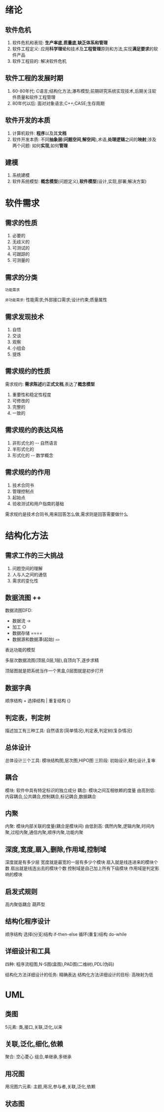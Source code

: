 # 绪论

## 软件危机

1. 软件危机和表现: **生产率底**,**质量底**,**缺乏体系和管理**
2. 软件工程定义: 应用**科学理论**和技术及**工程管理**原则和方法,实现**满足要求**的软件产品
3. 软件工程目的: 解决软件危机

## 软件工程的发展时期

1. 60-80年代: C语言;结构化方法;瀑布模型;前期研究系统实现技术,后期关注软件质量和软件工程管理
2. 80年代以后: 面对对象语言;C++;CASE;生存周期

## 软件开发的本质
1. 计算机软件: **程序**以及其**文档**
2. 软件开发本质: 不同**抽象层**(**问题空间**,**解空间**),术语,**处理逻辑**之间的**映射**;涉及两个问题: 如何**实现**,如何**管理**

## 建模
1. 系统建模
2. 软件系统模型: **概念模型**(问题定义),**软件模型**(设计,实现,部署;解决方案)

# 软件需求

## 需求的性质

1. 必要的
2. 无歧义的
3. 可测试的
4. 可跟踪的
5. 可测量的

## 需求的分类

`功能需求`

`非功能需求`: 性能需求;外部接口需求;设计约束;质量属性

## 需求发现技术

1. 自悟
2. 交谈
3. 观察
4. 小组会
5. 提炼

## 需求规约的性质

需求规约: **需求陈述**的**正式文档**,表达了**概念模型**

1. 重要性和稳定性程度
2. 可修改的
3. 完整的
4. 一致的

## 需求规约的表达风格

1. 非形式化的 -- 自然语言
2. 半形式化的
3. 形式化的 -- 数学概念

## 需求规约的作用

1. 技术合同书
2. 管理控制点
3. 起始点
4. 验收测试和用户指南的基础

需求规约是技术合同书,用来回答怎么做,需求则是回答需要做什么

# 结构化方法

## 需求工作的三大挑战

1. 问题空间的理解
2. 人与人之间的通信
3. 需求的变化性

## 数据流图 ++

数据流图DFD: 

- 数据流 ->
- 加工 ○
- 数据存储 ====
- 数据源和数据潭(起始) ▭

表达功能的模型

多层次数据流图(顶层,0层,1层),自顶向下,逐步求精

顶层图就是把系统当作一个黑盒,0层图就是初步打开

## 数据字典

顺序结构 +
选择结构 |
重复结构 {}

## 判定表，判定树

描述加工有三种工具: 自然语言(简单情况),判定表,判定树(复杂情况)

## 总体设计

总体设计三个工具: 模块结构图,层次图,HIPO图
三阶段: 初始设计,精化设计,复审

## 耦合

模块: 软件中具有特定标识的独立成分
耦合: 模块之间互相依赖的度量
由高到低: 内容耦合,公共耦合,控制耦合,标记耦合,数据耦合

## 内聚

内聚: 模块内部关联的度量(耦合是模块间)
由低到高: 偶然内聚,逻辑内聚,时间内聚,过程内聚,通信内聚,顺序内聚,功能内聚

## 深度,宽度,扇入,删除,作用域,控制域

深度就是有多少层
宽度就是最宽的一层有多少个模块
扇入就是线连进来的模块个数
扇出就是线连出去的模块个数
控制域是自己加上所有下级模块
作用域是判定影响的模块

## 启发式规则

高内聚低耦合
葫芦型

## 结构化程序设计

顺序结构
选择(分支)结构 if-then-else
循环(重复)结构 do-while

## 详细设计和工具

四种: 程序流程图,N-S图(盒图),PAD图(二维树),PDL(伪码)

结构化方法详细设计的任务: 精确表达
结构化方法详细设计的目标: 高映射为低

# UML

## 类图

5元素: 类,接口,关联,泛化,以来

## 关联,泛化,细化,依赖

聚合: 空心菱心
组合,单继承,多继承

## 用况图

用况图六元素: 主题,用况,参与者,关联,泛化,依赖

## 状态图

